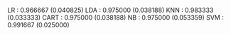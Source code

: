 LR : 0.966667 (0.040825)
LDA : 0.975000 (0.038188)
KNN : 0.983333 (0.033333)
CART : 0.975000 (0.038188)
NB : 0.975000 (0.053359)
SVM : 0.991667 (0.025000)
